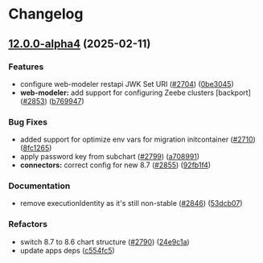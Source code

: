 # Changelog

## [12.0.0-alpha4](https://github.com/camunda/camunda-platform-helm/compare/camunda-platform-alpha-v12.0.0-alpha3...camunda-platform-alpha-12.0.0-alpha4) (2025-02-11)


### Features

* configure web-modeler restapi JWK Set URI ([#2704](https://github.com/camunda/camunda-platform-helm/issues/2704)) ([0be3045](https://github.com/camunda/camunda-platform-helm/commit/0be304587c72c25644f08e3520089065eff55a8a))
* **web-modeler:** add support for configuring Zeebe clusters [backport] ([#2853](https://github.com/camunda/camunda-platform-helm/issues/2853)) ([b769947](https://github.com/camunda/camunda-platform-helm/commit/b76994737808f5a6ce32cdbb76a63c8d073b3004))


### Bug Fixes

* added support for optimize env vars for migration initcontainer ([#2710](https://github.com/camunda/camunda-platform-helm/issues/2710)) ([8fc1265](https://github.com/camunda/camunda-platform-helm/commit/8fc1265feba2e9ab5b2d386b53e54e6e0cea47b5))
* apply password key from subchart ([#2799](https://github.com/camunda/camunda-platform-helm/issues/2799)) ([a708991](https://github.com/camunda/camunda-platform-helm/commit/a70899107aafc9360aee09c47316ba3f19ec1262))
* **connectors:** correct config for new 8.7 ([#2855](https://github.com/camunda/camunda-platform-helm/issues/2855)) ([92fb1f4](https://github.com/camunda/camunda-platform-helm/commit/92fb1f42db69f401bd3999471aadb1cabe1dcc67))


### Documentation

* remove executionIdentity as it's still non-stable ([#2846](https://github.com/camunda/camunda-platform-helm/issues/2846)) ([53dcb07](https://github.com/camunda/camunda-platform-helm/commit/53dcb07f1ad234e3feede53752b9aab24b5312f1))


### Refactors

* switch 8.7 to 8.6 chart structure ([#2790](https://github.com/camunda/camunda-platform-helm/issues/2790)) ([24e9c1a](https://github.com/camunda/camunda-platform-helm/commit/24e9c1a2d57025dcd08a14fb2a324c4af4cdcbac))
* update apps deps ([c554fc5](https://github.com/camunda/camunda-platform-helm/commit/c554fc5354c4807172f55a39d0d74a51bd9031b4))
